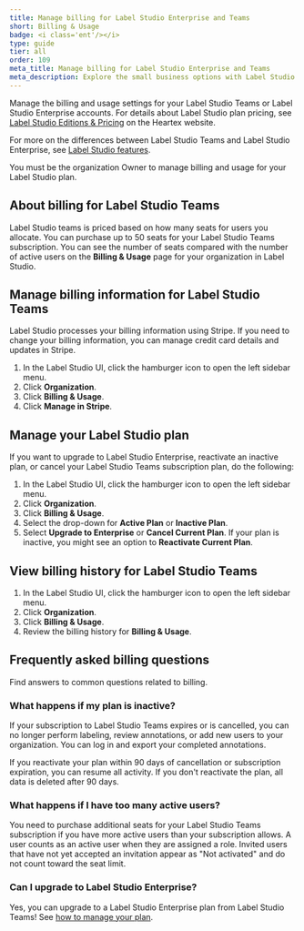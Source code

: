```yaml
---
title: Manage billing for Label Studio Enterprise and Teams
short: Billing & Usage
badge: <i class='ent'/></i>
type: guide
tier: all
order: 109
meta_title: Manage billing for Label Studio Enterprise and Teams
meta_description: Explore the small business options with Label Studio Teams and the larger organization options with Label Studio Enterprise.
---
```


Manage the billing and usage settings for your Label Studio Teams or Label Studio Enterprise accounts. For details about Label Studio plan pricing, see [Label Studio Editions & Pricing](https://heartex.com/pricing) on the Heartex website. 

For more on the differences between Label Studio Teams and Label Studio Enterprise, see [Label Studio features](label_studio_compare.html). 

You must be the organization Owner to manage billing and usage for your Label Studio plan.

## About billing for Label Studio Teams 
Label Studio teams is priced based on how many seats for users you allocate. You can purchase up to 50 seats for your Label Studio Teams subscription. You can see the number of seats compared with the number of active users on the **Billing & Usage** page for your organization in Label Studio. 

## Manage billing information for Label Studio Teams

Label Studio processes your billing information using Stripe. If you need to change your billing information, you can manage credit card details and updates in Stripe.

1. In the Label Studio UI, click the hamburger icon to open the left sidebar menu.
2. Click **Organization**.
3. Click **Billing & Usage**.
4. Click **Manage in Stripe**.

## Manage your Label Studio plan
If you want to upgrade to Label Studio Enterprise, reactivate an inactive plan, or cancel your Label Studio Teams subscription plan, do the following:
1. In the Label Studio UI, click the hamburger icon to open the left sidebar menu.
2. Click **Organization**.
3. Click **Billing & Usage**.
4. Select the drop-down for **Active Plan** or **Inactive Plan**.
5. Select **Upgrade to Enterprise** or **Cancel Current Plan**. If your plan is inactive, you might see an option to **Reactivate Current Plan**. 

## View billing history for Label Studio Teams

1. In the Label Studio UI, click the hamburger icon to open the left sidebar menu.
2. Click **Organization**.
3. Click **Billing & Usage**.
4. Review the billing history for **Billing & Usage**. 

## Frequently asked billing questions

Find answers to common questions related to billing. 

### What happens if my plan is inactive?

If your subscription to Label Studio Teams expires or is cancelled, you can no longer perform labeling, review annotations, or add new users to your organization. You can log in and export your completed annotations. 

If you reactivate your plan within 90 days of cancellation or subscription expiration, you can resume all activity. If you don't reactivate the plan, all data is deleted after 90 days.

### What happens if I have too many active users?

You need to purchase additional seats for your Label Studio Teams subscription if you have more active users than your subscription allows. A user counts as an active user when they are assigned a role. Invited users that have not yet accepted an invitation appear as "Not activated" and do not count toward the seat limit.

### Can I upgrade to Label Studio Enterprise?

Yes, you can upgrade to a Label Studio Enterprise plan from Label Studio Teams! See [how to manage your plan](billing.html#Manage-your-plan).
